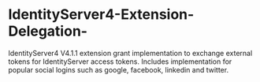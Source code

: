 # IdentityServer4-Extension-Delegation-
IdentityServer4 V4.1.1 extension grant implementation to exchange external tokens for IdentityServer access tokens. Includes implementation for popular social logins such as google, facebook, linkedin and twitter.
